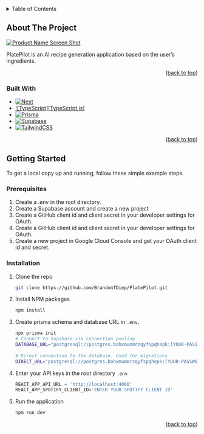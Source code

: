 <a id="readme-top"></a>

<!-- TABLE OF CONTENTS -->
<details>
  <summary>Table of Contents</summary>
  <ol>
    <li>
      <a href="#about-the-project">About The Project</a>
      <ul>
        <li><a href="#built-with">Built With</a></li>
      </ul>
    </li>
    <li>
      <a href="#getting-started">Getting Started</a>
      <ul>
        <li><a href="#prerequisites">Prerequisites</a></li>
        <li><a href="#installation">Installation</a></li>
      </ul>
    </li>
  </ol>
</details>



<!-- ABOUT THE PROJECT -->
## About The Project

[![Product Name Screen Shot][product-screenshot]](https://platepilot.vercel.app/)

PlatePilot is an AI recipe generation application based on the user’s ingredients.



<p align="right">(<a href="#readme-top">back to top</a>)</p>



### Built With


* [![Next][Next.js]][Next-url]
* [![TypeScript][TypeScript.js]][TypeScript-url]
* [![Prisma][Prisma]][Prisma-url]
* [![Supabase][Supabase]][Supabase-url]
* [![TailwindCSS][Tailwind]][Tailwind-url]

<p align="right">(<a href="#readme-top">back to top</a>)</p>



<!-- GETTING STARTED -->
## Getting Started

To get a local copy up and running, follow these simple example steps.

### Prerequisites

1. Create a .env in the root directory.
2. Create a Supabase account and create a new project
3. Create a GitHub client id and client secret in your developer settings for OAuth.
4. Create a GitHub client id and client secret in your developer settings for OAuth.
5. Create a new project in Google Cloud Console and get your OAuth client id and secret.

### Installation

1. Clone the repo
   ```sh
   git clone https://github.com/BrandonTDiep/PlatePilot.git
   ```
2. Install NPM packages
   ```sh
   npm install
   ```

3. Create prisma schema and database URL in `.env`.
   ```sh
   npx prisma init
   # Connect to Supabase via connection pooling
   DATABASE_URL="postgresql://postgres.bohxmummrzqyfspqhepk:[YOUR-PASSWORD]@aws-0-us-east-2.pooler.supabase.com:6543/postgres?pgbouncer=true"
    
   # Direct connection to the database. Used for migrations
   DIRECT_URL="postgresql://postgres.bohxmummrzqyfspqhepk:[YOUR-PASSWORD]@aws-0-us-east-2.pooler.supabase.com:5432/postgres"
   ```
   
4. Enter your API keys in the root directory `.env`
   ```js
   REACT_APP_API_URL = 'http://localhost:4000'
   REACT_APP_SPOTIFY_CLIENT_ID='ENTER YOUR SPOTIFY CLIENT ID'
   ```

5. Run the application
   ```sh
   npm run dev
   ```

<p align="right">(<a href="#readme-top">back to top</a>)</p>


<!-- MARKDOWN LINKS & IMAGES -->
<!-- https://www.markdownguide.org/basic-syntax/#reference-style-links -->
[product-screenshot]: <img width="1905" height="775" alt="image" src="https://github.com/user-attachments/assets/39bacf49-c7b0-45d3-9072-8ed75dc3f293" />
[Next.js]: https://img.shields.io/badge/next.js-000000?style=for-the-badge&logo=nextdotjs&logoColor=white
[Next-url]: https://nextjs.org
[TypeScript]: https://shields.io/badge/TypeScript-3178C6?logo=TypeScript&logoColor=FFF&style=flat-square
[TypeScript-url]: https://www.typescriptlang.org
[Prisma]: https://img.shields.io/badge/Prisma-3982CE?style=for-the-badge&logo=Prisma&logoColor=white
[Prisma-url]: https://www.prisma.io
[Supabase]: https://img.shields.io/badge/Supabase-3ECF8E?style=for-the-badge&logo=supabase&logoColor=white
[Supabase-url]: https://supabase.com
[Tailwind]: https://img.shields.io/badge/Tailwind_CSS-grey?style=for-the-badge&logo=tailwind-css&logoColor=38B2AC
[Tailwind-url]: https://tailwindcss.com
